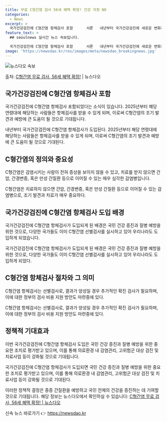```yaml
---
title: 무료 C형간염 검사 56세 혜택 확정! 건강 걱정 NO
categories:
  - News
excerpt: >
  국가건강검진에 C형간염 항체검사 포함      서론   내년부터 국가건강검진에 새로운 변화가 예고되고 있습니…
feature_text: >
  ## seoulnews 실시간 뉴스 속보입니다.

  국가건강검진에 C형간염 항체검사 포함      서론   내년부터 국가건강검진에 새로운 변화가 예고되고 있습니…
image: 'https://newsdao.kr/res/images/meta/newsdao_breakingnews.jpg'
---
```


![뉴스다오 속보](https://newsdao.kr/res/images/meta/newsdao_breakingnews.jpg)

<p>출처: <a href="https://newsdao.kr/4596" rel="dofollow">C형간염 무료 검사, 56세 혜택 확정!</a> | 뉴스다오</p>

<h2 data-ke-size="size26">국가건강검진에 C형간염 항체검사 포함</h2>
국가건강검진에 C형간염 항체검사 포함되었다는 소식이 있습니다. 2025년부터 해당 연령대에 해당하는 사람들은 항체검사를 받을 수 있게 되며, 이로써 C형간염의 조기 발견과 예방에 큰 도움이 될 것으로 기대됩니다.

<p data-ke-size="size16">내년부터 국가건강검진에 C형간염 항체검사가 도입된다. 2025년부터 해당 연령대에 해당하는 사람들은 항체검사를 받을 수 있게 되며, 이로써 C형간염의 조기 발견과 예방에 큰 도움이 될 것으로 기대된다.</p>

<h2 data-ke-size="size26">C형간염의 정의와 중요성</h2>
C형간염은 감염시키는 사람이 전혀 증상을 보이지 않을 수 있고, 치료를 받지 않으면 간암, 간경변증, 혹은 만성 간질환 등으로 이어질 수 있는 매우 심각한 감염병입니다.

<p data-ke-size="size16">C형간염은 치료하지 않으면 간암, 간경변증, 혹은 만성 간질환 등으로 이어질 수 있는 감염병으로, 조기 발견과 치료가 매우 중요하다.</p>

<h2 data-ke-size="size26">국가건강검진에 C형간염 항체검사 도입 배경</h2>
국가건강검진에 C형간염 항체검사가 도입되게 된 배경은 국민 건강 증진과 질병 예방을 위한 것으로, 다양한 국가들도 이미 C형간염 선별검사를 실시하고 있어 우리나라도 도입하게 되었습니다.

<p data-ke-size="size16">국가건강검진에 C형간염 항체검사가 도입되게 된 배경은 국민 건강 증진과 질병 예방을 위한 것으로, 다양한 국가들도 이미 C형간염 선별검사를 실시하고 있어 우리나라도 도입하게 되었다.</p>

<h2 data-ke-size="size26">C형간염 항체검사 절차와 그 의미</h2>
C형간염 항체검사는 선별검사로, 결과가 양성일 경우 추가적인 확진 검사가 필요하며, 이에 대한 정부의 검사 비용 지원 방안도 마련중에 있다.

<p data-ke-size="size16">C형간염 항체검사는 선별검사로, 결과가 양성일 경우 추가적인 확진 검사가 필요하며, 이에 대한 정부의 검사 비용 지원 방안도 마련중에 있다.</p>

<h2 data-ke-size="size26">정책적 기대효과</h2>
이번 국가건강검진에 C형간염 항체검사 도입은 국민 건강 증진과 질병 예방을 위한 중요한 조치로 평가받고 있으며, 이를 통해 의료환경 내 감염관리, 고위험군 대상 검진 및 치료사업 등이 강화될 것으로 기대됩니다.

<p data-ke-size="size16">국가건강검진에 C형간염 항체검사가 도입되면 국민 건강 증진과 질병 예방을 위한 중요한 조치로 평가받고 있으며, 이를 통해 의료환경 내 감염관리, 고위험군 대상 검진 및 치료사업 등이 강화될 것으로 기대된다.</p>

이러한 정책적 결정은 중증 간질환을 예방하고 국민 전체의 건강을 증진하는 데 기여할 것으로 기대됩니다.
해당 정보는 뉴스다오에서 확인하실 수 있습니다: [C형간염 무료 검사, 56세 혜택 확정! | 뉴스다오](https://newsdao.kr/4596) 

신속 뉴스 바로가기 👉 <a href="https://newsdao.kr" rel="dofollow">https://newsdao.kr</a>


